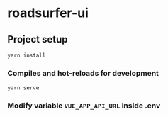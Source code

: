 # roadsurfer-ui

## Project setup
```
yarn install
```

### Compiles and hot-reloads for development
```
yarn serve
```

### Modify variable `VUE_APP_API_URL` inside .env
